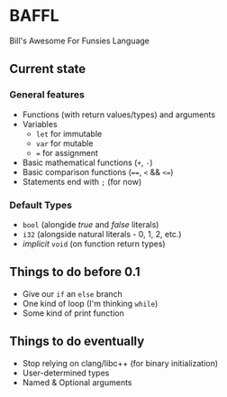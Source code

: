 # BAFFL
Bill's Awesome For Funsies Language

## Current state

### General features
* Functions (with return values/types) and arguments
* Variables
  * `let` for immutable 
  * `var` for mutable 
  * `=` for assignment 
* Basic mathematical functions (`+`, `-`)
* Basic comparison functions (`==`, `<` && `<=`)
* Statements end with `;` (for now)

### Default Types
* `bool` (alongide _true_ and _false_ literals)
* `i32` (alongside natural literals - 0, 1, 2, etc.)
* _implicit_ `void` (on function return types)

## Things to do before 0.1
* Give our `if` an `else` branch
* One kind of loop (I'm thinking `while`)
* Some kind of print function

## Things to do eventually
* Stop relying on clang/libc++ (for binary initialization)
* User-determined types
* Named & Optional arguments

